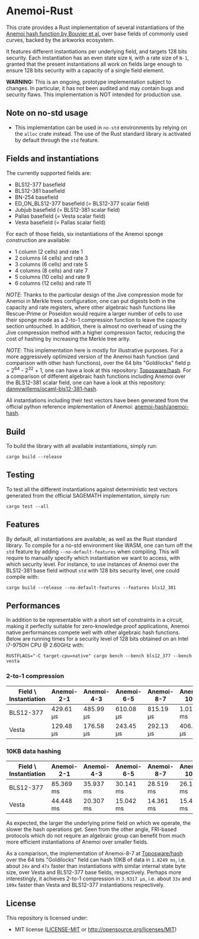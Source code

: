 # Anemoi-Rust

This crate provides a Rust implementation of several instantiations of the [Anemoi hash function by Bouvier et al.](https://eprint.iacr.org/2022/840.pdf) over base fields of commonly used curves, backed by the arkworks ecosystem.

It features different instantiations per underlying field, and targets 128 bits security. Each instantiation has an even state size `N`, with a rate size of `N-1`, granted that the present instantiations all work on fields
large enough to ensure 128 bits security with a capacity of a single field element.

**WARNING:** This is an ongoing, prototype implementation subject to changes. In particular, it has not been audited and may contain bugs and security flaws. This implementation is NOT intended for production use.

## Note on no-std usage

* This implementation can be used in `no-std` environments by relying on the `alloc` crate instead. The use of the Rust standard library is activated by default through the `std` feature.

## Fields and instantiations

The currently supported fields are:

* BLS12-377 basefield
* BLS12-381 basefield
* BN-254 basefield
* ED_ON_BLS12-377 basefield (= BLS12-377 scalar field)
* Jubjub basefield (= BLS12-381 scalar field)
* Pallas basefield (= Vesta scalar field)
* Vesta basefield (= Pallas scalar field)

For each of those fields, six instantiations of the Anemoi sponge construction are available:

* 1 column (2 cells) and rate 1
* 2 columns (4 cells) and rate 3
* 3 columns (6 cells) and rate 5
* 4 columns (8 cells) and rate 7
* 5 columns (10 cells) and rate 9
* 6 columns (12 cells) and rate 11

*NOTE*: Thanks to the particular design of the Jive compression mode for Anemoi in Merkle trees configuration, one can put digests both in the capacity and rate registers, where other algebraic hash functions like Rescue-Prime or Poseidon would require a larger number of cells to use their sponge mode as a 2-to-1 compression function to leave the capacity section untouched. In addition, there is almost no overhead of using the Jive compression method with a higher compression factor, reducing the cost of hashing by increasing the Merkle tree arity.

*NOTE*: This implementation here is mostly for illustrative purposes. For a more aggressively optimized version of the Anemoi hash function (and comparison with other hash functions), over the 64 bits "Goldilocks" field
p = 2<sup>64</sup> - 2<sup>32</sup> + 1, one can have a look at this repository: [Toposware/hash](https://github.com/toposware/hash/tree/anemoi). For a comparison of different algebraic
hash functions including Anemoi over the BLS12-381 scalar field, one can have a look at this repository: [dannywillems/ocaml-bls12-381-hash](https://github.com/dannywillems/ocaml-bls12-381-hash).

All instantiations including their test vectors have been generated from the official python reference implementation of Anemoi: [anemoi-hash/anemoi-hash](https://github.com/anemoi-hash/anemoi-hash).

## Build

To build the library with all available instantiations, simply run:

```shell
cargo build --release
```

## Testing

To test all the different instantiations against deterministic test vectors generated from the official SAGEMATH implementation, simply run:

```shell
cargo test --all
```

## Features

By default, all instantiations are available, as well as the Rust standard library. To compile for a no-std environment like WASM, one can turn off the `std` feature
by adding `--no-default-features` when compiling. This will require to manually specify which instantiation we want to access, with which security level. For instance,
to use instances of Anemoi over the BLS12-381 base field without `std` with 128 bits security level, one could compile with:

```shell
cargo build --release --no-default-features --features bls12_381
```

## Performances

In addition to be representable with a short set of constraints in a circuit, making it perfectly suitable for zero-knowledge proof applications, Anemoi native performances compete well with other algebraic hash functions. Below are running times for a security level of 128 bits obtained on an Intel i7-9750H CPU @ 2.60GHz with:

```shell
RUSTFLAGS="-C target-cpu=native" cargo bench --bench bls12_377 --bench vesta
```

### 2-to-1 compression

| Field \ Instantiation | Anemoi-2-1 | Anemoi-4-3 | Anemoi-6-5 | Anemoi-8-7 | Anemoi-10-9 | Anemoi-12-11 |
| ----------- | ----------- | ----------- | -------------- | ------------ | ------------ | ------------ |
| BLS12-377 | 429.61 µs | 485.99 µs | 610.08 µs | 815.19 µs | 1.0179 ms | 1.2245 ms |
| Vesta | 129.48 µs | 176.58 µs | 243.45 µs | 292.13 µs | 406.56 µs | 440.80 µs |

### 10KB data hashing

| Field \ Instantiation | Anemoi-2-1 | Anemoi-4-3 | Anemoi-6-5 | Anemoi-8-7 | Anemoi-10-9 | Anemoi-12-11 |
| ----------- | ----------- | ----------- | -------------- | ---------- | ------------ | ------------ |
| BLS12-377 | 85.369 ms | 35.937 ms | 30.141 ms | 28.519 ms | 26.151 ms | 24.766 ms |
| Vesta | 44.448 ms | 20.307 ms | 15.042 ms | 14.361 ms | 15.414 ms | 13.987 ms |

As expected, the larger the underlying prime field on which we operate, the slower the hash operations get. Seen from the other angle,
FRI-based protocols which do not require an algebraic group can benefit from much more efficient instantiations of Anemoi over smaller fields.

As a comparison, the implementation of Anemoi-8-7 at [Toposware/hash](https://github.com/toposware/hash/tree/anemoi) over the 64 bits "Goldilocks"
field can hash 10KB of data in `1.8249 ms`, i.e. about `24x` and `47x` faster than instantiations with similar internal state byte size,
over Vesta and BLS12-377 base fields, respectively. Perhaps more interestingly, it achieves 2-to-1 compression in `3.9317 µs`, i.e. about
`33x` and `109x` faster than Vesta and BLS12-377 instantiations respectively.

## License

This repository is licensed under:

* MIT license ([LICENSE-MIT](LICENSE-MIT) or <http://opensource.org/licenses/MIT>)
